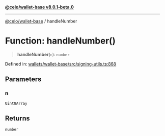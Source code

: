 [**@celo/wallet-base v8.0.1-beta.0**](../README.md)

***

[@celo/wallet-base](../README.md) / handleNumber

# Function: handleNumber()

> **handleNumber**(`n`): `number`

Defined in: [wallets/wallet-base/src/signing-utils.ts:868](https://github.com/celo-org/developer-tooling/blob/master/packages/sdk/wallets/wallet-base/src/signing-utils.ts#L868)

## Parameters

### n

`Uint8Array`

## Returns

`number`
